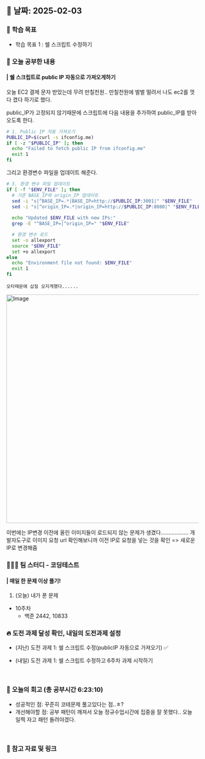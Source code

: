 ## 📅 날짜: 2025-02-03


### 💬 학습 목표

- 학습 목표 1 : 쉘 스크립트 수정하기


### 📒 오늘 공부한 내용
#### | 쉘 스크립트로 public IP 자동으로 가져오게하기

오늘 EC2 결제 문자 받았는데 무려 만칠천원.. 
만칠천원에 벌벌 떨려서 나도 ec2를 껏다 켰다 하기로 했다.

public_IP가 고정되지 않기때문에 스크립트에 다음 내용을 추가하여 public_IP를 받아오도록 한다.

```bash
# 1. Public IP 자동 가져오기
PUBLIC_IP=$(curl -s ifconfig.me)
if [ -z "$PUBLIC_IP" ]; then
  echo "Failed to fetch public IP from ifconfig.me"
  exit 1
fi
```

그리고 환경변수 파일을 업데이트 해준다.

```bash
# 3. 환경 변수 파일 업데이트
if [ -f "$ENV_FILE" ]; then
  # 기존 BASE_IP와 origin_IP 업데이트
  sed -i "s|^BASE_IP=.*|BASE_IP=http://$PUBLIC_IP:3001|" "$ENV_FILE"
  sed -i "s|^origin_IP=.*|origin_IP=http://$PUBLIC_IP:8080|" "$ENV_FILE"
  
  echo "Updated $ENV_FILE with new IPs:"
  grep -E "^BASE_IP=|^origin_IP=" "$ENV_FILE"

  # 환경 변수 로드
  set -o allexport
  source "$ENV_FILE"
  set +o allexport
else
  echo "Environment file not found: $ENV_FILE"
  exit 1
fi
```

`오타때문에 삽질 오지게했다......`

<img width="600" alt="Image" src="https://github.com/user-attachments/assets/81215a60-b302-4cfd-8004-3a6d4d35a05f" />

이번에는 IP변경 이전에 올린 이미지들이 로드되지 않는 문제가 생겼다..................
개발자도구로 이미지 요청 url 확인해보니까 이전 IP로 요청을 넣는 것을 확인
=> 새로운 IP로 변경해줌


### 🧑‍🧒‍🧒 팀 스터디 - 코딩테스트
#### | 매일 한 문제 이상 풀기!

1. (오늘) 내가 푼 문제

- 10주차
    - 백준 2442, 10833

### 🔥 도전 과제 달성 확인, 내일의 도전과제 설정
- (지난) 도전 과제 1: 쉘 스크립트 수정(publicIP 자동으로 가져오기) ✅

- (내일) 도전 과제 1: 쉘 스크립트 수정하고 6주차 과제 시작하기

<br/>

### 💭 오늘의 회고 (총 공부시간 6:23:10)
- 성공적인 점: 꾸준히 코테문제 풀고있다는 점..ㅎ? <br/>
- 개선해야할 점: 공부 패턴이 깨져서 오늘 정규수업시간에 집중을 잘 못했다.. 오늘 일찍 자고 패턴 돌려야겠다.<br/>

<br/>

### 📁 참고 자료 및 링크